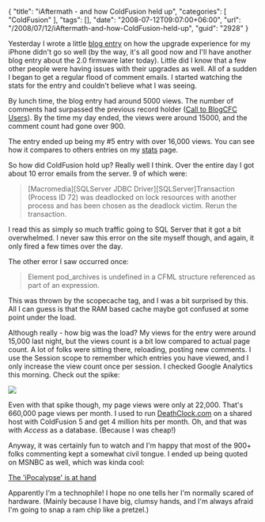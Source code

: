 {
	"title": "iAftermath - and how ColdFusion held up",
	"categories": [
		"ColdFusion"
	],
	"tags": [],
	"date": "2008-07-12T09:07:00+06:00",
	"url": "/2008/07/12/iAftermath-and-how-ColdFusion-held-up",
	"guid": "2928"
}

Yesterday I wrote a little <a href="http://www.raymondcamden.com/index.cfm/2008/7/11/So-far-iPhone-20-is-DOA">blog entry</a> on how the upgrade experience for my iPhone didn't go so well (by the way, it's all good now and I'll have another blog entry about the 2.0 firmware later today). Little did I know that a few other people were having issues with their upgrades as well. All of a sudden I began to get a regular flood of comment emails. I started watching the stats for the entry and couldn't believe what I was seeing.
<!--more-->
By lunch time, the blog entry had around 5000 views. The number of comments had surpassed the previous record holder (<a href="http://www.coldfusionjedi.com/index.cfm/2005/10/26/Call-to-BlogCFC-Users">Call to BlogCFC Users</a>). By the time my day ended, the views were around 15000, and the comment count had gone over 900. 

The entry ended up being my #5 entry with over 16,000 views. You can see how it compares to others entries on my <a href="http://www.coldfusionjedi.com/stats.cfm">stats</a> page. 

So how did ColdFusion hold up? Really well I think. Over the entire day I got about 10 error emails from the server. 9 of which were:

<blockquote>
<p>
[Macromedia][SQLServer JDBC Driver][SQLServer]Transaction (Process ID 72) was deadlocked on lock resources with another process and has been chosen as the deadlock victim. Rerun the transaction. 
</p>
</blockquote>

I read this as simply so much traffic going to SQL Server that it got a bit overwhelmed. I never saw this error on the site myself though, and again, it only fired a few times over the day.

The other error I saw occurred once:

<blockquote>
<p>
Element pod_archives is undefined in a CFML structure referenced as part of an expression.
</p>
</blockquote>

This was thrown by the scopecache tag, and I was a bit surprised by this. All I can guess is that the RAM based cache maybe got confused at some point under the load.

Although really - how big was the load? My views for the entry were around 15,000 last night, but the views count is a bit low compared to actual page count. A lot of folks were sitting there, reloading, posting new comments. I use the Session scope to remember which entries you have viewed, and I only increase the view count once per session. I checked Google Analytics this morning. Check out the spike:

<img src="http://static.raymondcamden.com/images/cfjedi/Picture 34.png">

Even with that spike though, my page views were only at 22,000. That's 660,000 page views per month. I used to run <a href="http://www.deathclock.com">DeathClock.com</a> on a shared host with ColdFusion 5 and get 4 million hits per month. Oh, and that was with <i>Access</i> as a database. (Because I was cheap!)

Anyway, it was certainly fun to watch and I'm happy that most of the 900+ folks commenting kept a somewhat civil tongue. I ended up being quoted on MSNBC as well, which was kinda cool:

<a href="http://www.msnbc.msn.com/id/25641886/from/ET/">The 'iPocalypse' is at hand</a>

Apparently I'm a technophile! I hope no one tells her I'm normally scared of hardware. (Mainly because I have big, clumsy hands, and I'm always afraid I'm going to snap a ram chip like a pretzel.)